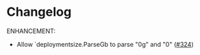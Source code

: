 # Changelog


ENHANCEMENT:

* Allow `deploymentsize.ParseGb to parse "0g" and "0" ([#324](https://link/to/issues/324))
